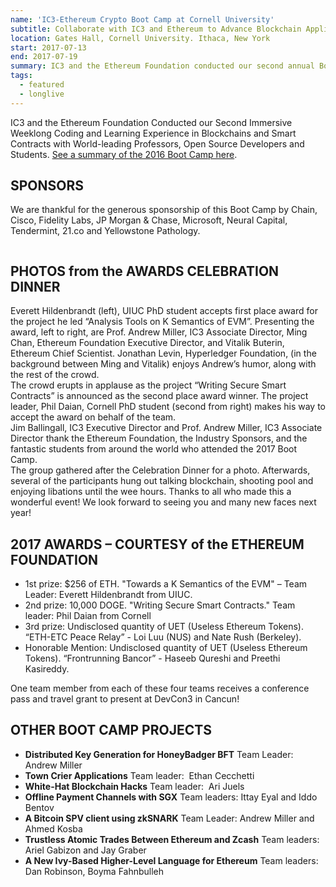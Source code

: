 ```yaml
---
name: 'IC3-Ethereum Crypto Boot Camp at Cornell University'
subtitle: Collaborate with IC3 and Ethereum to Advance Blockchain Applications.
location: Gates Hall, Cornell University. Ithaca, New York
start: 2017-07-13
end: 2017-07-19
summary: IC3 and the Ethereum Foundation conducted our second annual Boot Camp, an immersive coding and learning experience in blockchains and smart contracts with world-leading researchers, open source developers, and students.
tags:
  - featured
  - longlive
---
```


IC3 and the Ethereum Foundation Conducted our Second Immersive Weeklong Coding and Learning Experience in Blockchains and Smart Contracts with World-leading Professors, Open Source Developers and Students. [See a summary of the 2016 Boot Camp here]((http://www.initc3.org/events/2016-07-20-IC3-Ethereum-Crypto-Boot-Camp-and-Workshop-at-Cornell-University.html)).

## SPONSORS

We are thankful for the generous sponsorship of this Boot Camp by Chain, Cisco, Fidelity Labs, JP Morgan & Chase, Microsoft, Neural Capital, Tendermint, 21.co and Yellowstone Pathology.

<img class="ui centered big image" src="../images/events/eth-bootcamp-17/sponsors.png" alt="" />

## PHOTOS from the AWARDS CELEBRATION DINNER

<div class="ui segments">

<div class="ui piled segment">
    <img class="ui centered image" src="../images/events/eth-bootcamp-17/1.png" alt="" />
    <div class="ui bottom attached message">
    Everett Hildenbrandt (left), UIUC PhD student accepts first place award for the project he led “Analysis Tools on K Semantics of EVM”.  Presenting the award, left to right, are Prof. Andrew Miller, IC3 Associate Director, Ming Chan, Ethereum Foundation Executive Director, and Vitalik Buterin, Ethereum Chief Scientist.  Jonathan Levin, Hyperledger Foundation, (in the background between Ming and Vitalik) enjoys Andrew’s humor, along with the rest of the crowd.
    </div>  
</div>

<div class="ui piled segment">
    <img class="ui centered image" src="../images/events/eth-bootcamp-17/2.png" alt="" />
    <div class="ui bottom attached message">
    The crowd erupts in applause as the project “Writing Secure Smart Contracts” is announced as the second place award winner. The project leader, Phil Daian, Cornell PhD student (second from right) makes his way to accept the award on behalf of the team.
    </div>  
</div>

<div class="ui piled segment">
    <img class="ui centered image" src="../images/events/eth-bootcamp-17/3.png" alt="" />
    <div class="ui bottom attached message">
    Jim Ballingall, IC3 Executive Director and Prof. Andrew Miller, IC3 Associate Director thank the Ethereum Foundation, the Industry Sponsors, and the fantastic students from around the world who attended the 2017 Boot Camp.
    </div>  
</div>

<div class="ui piled segment">
    <img class="ui centered image" src="../images/events/eth-bootcamp-17/4.png" alt="" />
    <div class="ui bottom attached message">
    The group gathered after the Celebration Dinner for a photo. Afterwards, several of the participants hung out talking blockchain, shooting pool and enjoying libations until the wee hours.  Thanks to all who made this a wonderful event!  We look forward to seeing you and many new faces next year!
    </div>  
</div>

</div> <!-- end of segments -->

## 2017 AWARDS – COURTESY of the ETHEREUM FOUNDATION

- 1st prize: $256 of ETH. "Towards a K Semantics of the EVM" – Team Leader: Everett Hildenbrandt from UIUC.
- 2nd prize: 10,000 DOGE. "Writing Secure Smart Contracts." Team leader: Phil Daian from Cornell
- 3rd prize:  Undisclosed quantity of UET (Useless Ethereum Tokens). “ETH-ETC Peace Relay” - Loi Luu (NUS) and Nate Rush (Berkeley).
- Honorable Mention: Undisclosed quantity of UET (Useless Ethereum Tokens). “Frontrunning Bancor” - Haseeb Qureshi and Preethi Kasireddy.

One team member from each of these four teams receives a conference pass and travel grant to present at DevCon3 in Cancun!

## OTHER BOOT CAMP PROJECTS

- __Distributed Key Generation for HoneyBadger BFT__ Team Leader: Andrew Miller
- __Town Crier Applications__ Team leader:  Ethan Cecchetti
- __White-Hat Blockchain Hacks__ Team leader:  Ari Juels
- __Offline Payment Channels with SGX__ Team leaders: Ittay Eyal and Iddo Bentov
- __A Bitcoin SPV client using zkSNARK__ Team Leader: Andrew Miller and Ahmed Kosba
- __Trustless Atomic Trades Between Ethereum and Zcash__ Team leaders: Ariel Gabizon and Jay Graber
- __A New Ivy-Based Higher-Level Language for Ethereum__ Team leaders: Dan Robinson, Boyma Fahnbulleh
